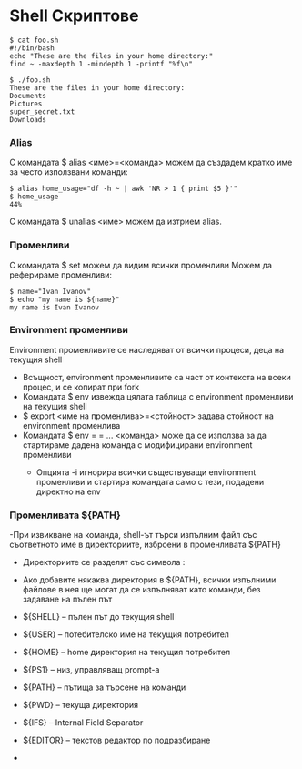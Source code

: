 # Shell Скриптове #
```
$ cat foo.sh
#!/bin/bash
echo "These are the files in your home directory:"
find ~ -maxdepth 1 -mindepth 1 -printf "%f\n"

$ ./foo.sh
These are the files in your home directory:
Documents
Pictures
super_secret.txt
Downloads
```
### Alias ###
С командата $ alias <име>=<команда> можем да създадем кратко име за
често използвани команди:
```
$ alias home_usage="df -h ~ | awk 'NR > 1 { print $5 }'"
$ home_usage
44%
```
С командата $ unalias <име> можем да изтрием alias.
### Променливи ###
С командата $ set можем да видим всички променливи
Можем да реферираме променливи:
```
$ name="Ivan Ivanov"
$ echo "my name is ${name}"
my name is Ivan Ivanov
```
### Environment променливи ###
Environment променливите се наследяват от всички процеси, деца на
текущия shell
- Всъщност, environment променливите са част от контекста на всеки процес,
и се копират при fork
- Командата $ env извежда цялата таблица с environment променливи на
текущия shell
- $ export <име на променлива>=<стойност> задава стойност на
environment променлива
- Командата $ env <var1>=<val1> <var2>=<val2> ... <команда>
може да се използва за да стартираме дадена команда с модифицирани
environment променливи
  - Опцията -i игнорира всички съществуващи environment променливи и стартира командата само с тези, подадени директно на env
 
### Променливата ${PATH} ###
-При извикване на команда, shell-ът търси изпълним файл със съответното име в директориите, изброени в променливата ${PATH}
- Директориите се разделят със символа :
- Ако добавите някаква директория в ${PATH}, всички изпълними файлове в нея ще могат да се изпълняват като команди, без задаване на пълен път

- ${SHELL} – пълен път до текущия shell
- ${USER} – потебителско име на текущия потребител
- ${HOME} – home директория на текущия потребител
- ${PS1} – низ, управляващ prompt-а
- ${PATH} – пътища за търсене на команди
- ${PWD} – текуща директория
- ${IFS} – Internal Field Separator
- ${EDITOR} – текстов редактор по подразбиране

- 
  

